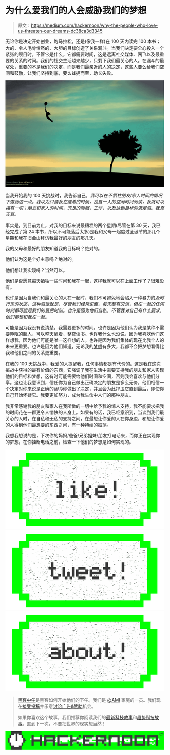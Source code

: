# 为什么爱我们的人会威胁我们的梦想

> 原文：<https://medium.com/hackernoon/why-the-people-who-love-us-threaten-our-dreams-dc38ca3d3345>

无论你是决定开始创业，跑马拉松，还是(像我一样)在 100 天内读完 100 本书；大的、令人毛骨悚然的、大胆的目标创造了关系漏斗。当我们决定要全心投入一个紧张的项目时，不管它是什么，它都需要时间，这是远离社交媒体、网飞以及最重要的关系的时间。我们的社交生活越来越少，只剩下我们最关心的人。在漏斗的最窄处，重要的不是我们的决定，而是我们最亲近的人的决定，这些人要么给我们空间和鼓励，让我们坚持到底，要么蜂拥而至，助长失败。

![](img/fc1b7c23881694175a3395e901a78828.png)

当我开始我的 100 天挑战时，我告诉自己，*我可以在不牺牲朋友/家人时间的情况下做到这一点。我以为只要我在醒着的时候，独自一人的空闲时间阅读，我就可以拥有一切；朋友和家人的时间，充足的睡眠，工作，以及达到目标的满足感。我真天真。*

事实是，到目前为止，对我的目标来说最糟糕的两个星期(尽管在第 30 天，我已经完成了第 24 本书，所以不可能落后太多)是我和父母一起度过圣诞节的那几个星期和我在旧金山拜访我最好的朋友的那几天。

我的父母和最好的朋友知道我的目标吗？绝对的。

他们认为这是个好主意吗？绝对的。

他们想让我实现吗？当然可以。

他们是否愿意每天牺牲一些时间和我在一起，这样我就可以在上面工作了？很难没有。

也许是因为当我们和最关心的人在一起时，我们不可避免地会陷入一种暴力的*及时行乐的状态，这种感觉就是，尽管我们经常见面，每天都有交谈，但在一起的任何时刻都可能是我们的最后时刻。也许是因为他们自私，不管我对自己有什么要求，他们都想和我在一起。*

可能是因为我没有说清楚，我需要更多的时间。也许是因为他们认为我是某种不需要睡眠的超人，可以整天醒着，整夜读书。也许我什么也没说，因为我喜欢他们这样想我，因为他们可能是唯一这样想的人。也许是因为我们集体的现在比我个人的未来更重要。也许是因为他们知道，无论我的[梦想](https://hackernoon.com/tagged/dreams)有多大，我都不会把梦想看得比我和他们之间的关系更重要。

在我的 100 天挑战中，我爱的人提醒我，任何事情都是有代价的。这是我在这次挑战中获得的最有价值的东西，它强调了我在生活中需要支持我的朋友和家人实现他们的目标和梦想，这有时可能需要给他们时间和空间，否则我会喜欢与他们分享。这也让我意识到，信任你为自己做出正确决定的朋友是多么无价，他们相信一个决定对你来说是正确的*因为*你做出了决定，并且会为此捍卫它直到最后，即使你自己开始怀疑它。我要更加努力，成为我生命中人们的那种朋友。

我非常感谢我的朋友和家人在我所做的一切中给予我的惊人支持，我不能要求把我的时间花在一群更令人愉快的人身上。如果有的话，我已经意识到，当谈到我们最关心的人时，在自私和无私的支持之间，在最想让你爱的人在你身边，和想让你爱的人得到他们最想要的东西之间，有一种持续的振荡。

我想我想说的是，下次你的妈妈/爸爸/兄弟姐妹/朋友打电话来，而你正在实现你的梦想，在你挂断电话之前，检查一下他们的梦想是如何实现的。

[![](img/50ef4044ecd4e250b5d50f368b775d38.png)](http://bit.ly/HackernoonFB)[![](img/979d9a46439d5aebbdcdca574e21dc81.png)](https://goo.gl/k7XYbx)[![](img/2930ba6bd2c12218fdbbf7e02c8746ff.png)](https://goo.gl/4ofytp)

> [黑客中午](http://bit.ly/Hackernoon)是黑客如何开始他们的下午。我们是 [@AMI](http://bit.ly/atAMIatAMI) 家庭的一员。我们现在[接受投稿](http://bit.ly/hackernoonsubmission)并乐意[讨论广告&赞助](mailto:partners@amipublications.com)机会。
> 
> 如果你喜欢这个故事，我们推荐你阅读我们的[最新科技故事](http://bit.ly/hackernoonlatestt)和[趋势科技故事](https://hackernoon.com/trending)。直到下一次，不要把世界的现实想当然！

[![](img/be0ca55ba73a573dce11effb2ee80d56.png)](https://goo.gl/Ahtev1)